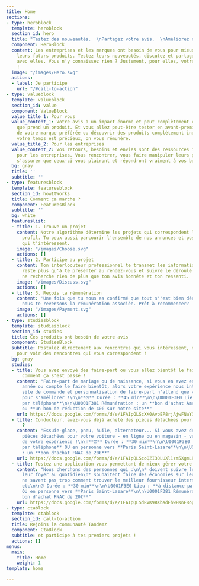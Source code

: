 ```yaml
---
title: Home
sections:
- type: heroblock
  template: heroblock
  section_id: hero
  title: "Testez des nouveautés.  \nPartagez votre avis.  \nAméliorez notre futur."
  component: HeroBlock
  content: Les entreprises et les marques ont besoin de vous pour mieux construire
    leurs futurs produits. Testez leurs nouveautés, discutez et partagez votre avis
    avec elles. Vous n'y connaissez rien ? Justement, pour elles, votre avis est précieux
    !
  image: "/images/Hero.svg"
  actions:
  - label: Je participe
    url: "/#call-to-action"
- type: valueblock
  template: valueblock
  section_id: value
  component: ValueBlock
  value_title_1: Pour vous
  value_content_1: Votre avis a un impact énorme et peut complètement changer la direction
    que prend un produit. Et vous allez peut-être tester en avant-première LA nouveauté
    de votre marque préférée ou découvrir des produits complètement inédits ! Et comme
    votre temps est précieux, on vous rémunère.
  value_title_2: Pour les entreprises
  value_content_2: Vos retours, besoins et envies sont des ressources inestimables
    pour les entreprises. Vous rencontrer, vous faire manipuler leurs produits, c'est
    s'assurer que ceux-ci vous plairont et répondront vraiment à vos besoins.
  bg: gray
  title: ''
  subtitle: ''
- type: featuresblock
  template: featuresblock
  section_id: howItWorks
  title: Comment ça marche ?
  component: FeaturesBlock
  subtitle: ''
  bg: white
  featureslist:
  - title: 1. Trouve un projet
    content: Notre algorithme détermine les projets qui correspondent le plus à ton
      profil. Tu peux aussi parcourir l'ensemble de nos annonces et postuler à celles
      qui t'intéressent.
    image: "/images/Choose.svg"
    actions: []
  - title: 2. Participe au projet
    content: Ton interlocuteur professionnel te transmet les informations. Il ne te
      reste plus qu'à te présenter au rendez-vous et suivre le déroulé du test. On
      ne recherche rien de plus que ton avis honnête et ton ressenti.
    image: "/images/Discuss.svg"
    actions: []
  - title: 3. Reçois ta rémunération
    content: 'Une fois que tu nous as confirmé que tout s''est bien déroulé pour toi,
      nous te reversons la rémunération associée. Prêt à recommencer? '
    image: "/images/Payment.svg"
    actions: []
- type: studiesblock
  template: studiesblock
  section_id: studies
  title: Ces produits ont besoin de votre avis
  component: StudiesBlock
  subtitle: Postulez directement aux rencontres qui vous intéressent, ou inscrivez-vous
    pour voir des rencontres qui vous correspondent !
  bg: gray
  studies:
  - title: Vous avez envoyé des faire-part ou vous allez bientôt le faire ? Racontez-nous
      comment ça s'est passé !
    content: "Faire-part de mariage ou de naissance, si vous en avez envoyé cette
      année ou compte le faire bientôt, alors votre expérience nous intéresse. Notre
      site de commande et personnalisation de faire-part n'attend que vos retours
      pour s'améliorer !\n\n**⏰** Durée : **45 min**\n\n\U0001F3E0 Lieu : **à distance
      par téléphone**\n\n\U0001F381 Rémunération : un **bon d'achat Amazon de 30€**
      ou **un bon de réduction de 40€ sur notre site**"
    url: https://docs.google.com/forms/d/e/1FAIpQLScXK0AvbEP8rjAjwFNaY3IdE5m5rIQeOldDPqaSr4vXyOnBmw/viewform
  - title: Conducteur, avez-vous déjà acheté des pièces détachées pour votre voiture
      ?
    content: "Essuie-glace, pneu, huile, alternateur... Si vous avez déjà acheté des
      pièces détachées pour votre voiture - en ligne ou en magasin - venez nous parler
      de votre expérience !\n\n**⏰** Durée : **30 min**\n\n\U0001F3E0 Lieu : **à distance
      par téléphone** OU en personne vers **Paris Saint-Lazare**\n\n\U0001F381 Rémunération
      : un **bon d'achat FNAC de 20€**"
    url: https://docs.google.com/forms/d/e/1FAIpQLScoQZI30LUXl1zm5XgmLPgajfLP_R-uushFQiFCBkGhPecsdQ/viewform
  - title: Testez une application vous permettant de mieux gérer votre budget
    content: "Nous cherchons des personnes qui :\n\n* doivent suivre le budget de
      leur foyer au quotidien\n* souhaitent faire des économies sur leurs dépenses\n*
      ne savent pas trop comment trouver le meilleur fournisseur internet / d'énergie
      etc\n\n⏰ Durée : **30 min**\n\n\U0001F3E0 Lieu : **à distance par téléphone**
      OU en personne vers **Paris Saint-Lazare**\n\n\U0001F381 Rémunération : **un
      bon d'achat FNAC de 20€**"
    url: https://docs.google.com/forms/d/e/1FAIpQLSdRVK9BXbadEhwFKnF8op8Qrdsd_e9Un3BSDbHa_Af_lgKAvQ/viewform
- type: ctablock
  template: ctablock
  section_id: call-to-action
  title: Rejoins la communauté Tandemz
  component: CtaBlock
  subtitle: et participe à tes premiers projets !
  actions: []
menus:
  main:
    title: Home
    weight: 1
template: home

---
```

